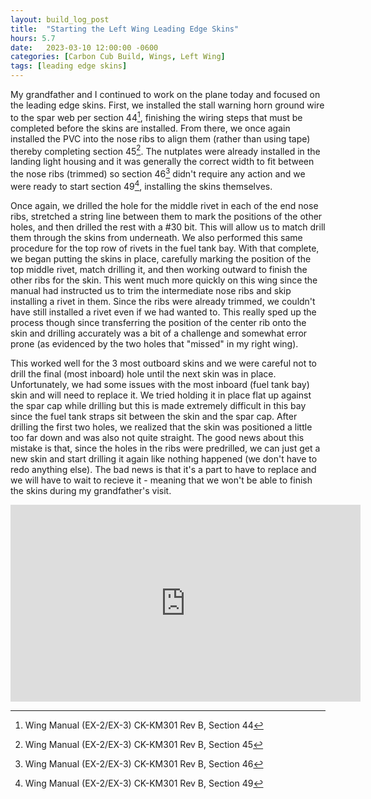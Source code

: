 ```yaml
---
layout: build_log_post
title:  "Starting the Left Wing Leading Edge Skins"
hours: 5.7
date:   2023-03-10 12:00:00 -0600
categories: [Carbon Cub Build, Wings, Left Wing]
tags: [leading edge skins]
---
```


My grandfather and I continued to work on the plane today and focused on the leading edge skins. First, we installed the stall warning horn ground wire to the spar web per section 44[^section-44-ref], finishing the wiring steps that must be completed before the skins are installed. From there, we once again installed the PVC into the nose ribs to align them (rather than using tape) thereby completing section 45[^section-45-ref]. The nutplates were already installed in the landing light housing and it was generally the correct width to fit between the nose ribs (trimmed) so section 46[^section-46-ref] didn't require any action and we were ready to start section 49[^section-49-ref], installing the skins themselves.

Once again, we drilled the hole for the middle rivet in each of the end nose ribs, stretched a string line between them to mark the positions of the other holes, and then drilled the rest with a #30 bit. This will allow us to match drill them through the skins from underneath. We also performed this same procedure for the top row of rivets in the fuel tank bay. With that complete, we began putting the skins in place, carefully marking the position of the top middle rivet, match drilling it, and then working outward to finish the other ribs for the skin. This went much more quickly on this wing since the manual had instructed us to trim the intermediate nose ribs and skip installing a rivet in them. Since the ribs were already trimmed, we couldn't have still installed a rivet even if we had wanted to. This really sped up the process though since transferring the position of the center rib onto the skin and drilling accurately was a bit of a challenge and somewhat error prone (as evidenced by the two holes that "missed" in my right wing).

This worked well for the 3 most outboard skins and we were careful not to drill the final (most inboard) hole until the next skin was in place. Unfortunately, we had some issues with the most inboard (fuel tank bay) skin and will need to replace it. We tried holding it in place flat up against the spar cap while drilling but this is made extremely difficult in this bay since the fuel tank straps sit between the skin and the spar cap. After drilling the first two holes, we realized that the skin was positioned a little too far down and was also not quite straight. The good news about this mistake is that, since the holes in the ribs were predrilled, we can just get a new skin and start drilling it again like nothing happened (we don't have to redo anything else). The bad news is that it's a part to have to replace and we will have to wait to recieve it - meaning that we won't be able to finish the skins during my grandfather's visit.

<iframe width="560" height="315" src="https://www.youtube.com/embed/Q06kdMMUn68" title="YouTube video player" frameborder="0" allow="accelerometer; autoplay; clipboard-write; encrypted-media; gyroscope; picture-in-picture; web-share" allowfullscreen></iframe>

[^section-44-ref]: Wing Manual (EX-2/EX-3) CK-KM301 Rev B, Section 44
[^section-45-ref]: Wing Manual (EX-2/EX-3) CK-KM301 Rev B, Section 45
[^section-46-ref]: Wing Manual (EX-2/EX-3) CK-KM301 Rev B, Section 46
[^section-49-ref]: Wing Manual (EX-2/EX-3) CK-KM301 Rev B, Section 49